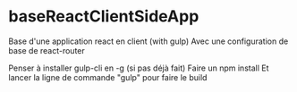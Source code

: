 # baseReactClientSideApp
Base d'une application react en client (with gulp)
Avec une configuration de base de react-router

Penser à installer gulp-cli en -g (si pas déjà fait)
Faire un npm install
Et lancer la ligne de commande "gulp" pour faire le build
